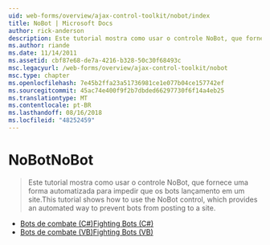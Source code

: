 ```yaml
---
uid: web-forms/overview/ajax-control-toolkit/nobot/index
title: NoBot | Microsoft Docs
author: rick-anderson
description: Este tutorial mostra como usar o controle NoBot, que fornece uma forma automatizada para impedir que os bots lançamento em um site.
ms.author: riande
ms.date: 11/14/2011
ms.assetid: cbf87e68-de7a-4216-b328-50c30f68493c
msc.legacyurl: /web-forms/overview/ajax-control-toolkit/nobot
msc.type: chapter
ms.openlocfilehash: 7e45b2ffa23a51736981ce1e077b04ce157742ef
ms.sourcegitcommit: 45ac74e400f9f2b7dbded66297730f6f14a4eb25
ms.translationtype: MT
ms.contentlocale: pt-BR
ms.lasthandoff: 08/16/2018
ms.locfileid: "48252459"
---
```

<a name="nobot"></a><span data-ttu-id="b5e18-103">NoBot</span><span class="sxs-lookup"><span data-stu-id="b5e18-103">NoBot</span></span>
====================
> <span data-ttu-id="b5e18-104">Este tutorial mostra como usar o controle NoBot, que fornece uma forma automatizada para impedir que os bots lançamento em um site.</span><span class="sxs-lookup"><span data-stu-id="b5e18-104">This tutorial shows how to use the NoBot control, which provides an automated way to prevent bots from posting to a site.</span></span>


- [<span data-ttu-id="b5e18-105">Bots de combate (C#)</span><span class="sxs-lookup"><span data-stu-id="b5e18-105">Fighting Bots (C#)</span></span>](fighting-bots-cs.md)
- [<span data-ttu-id="b5e18-106">Bots de combate (VB)</span><span class="sxs-lookup"><span data-stu-id="b5e18-106">Fighting Bots (VB)</span></span>](fighting-bots-vb.md)
